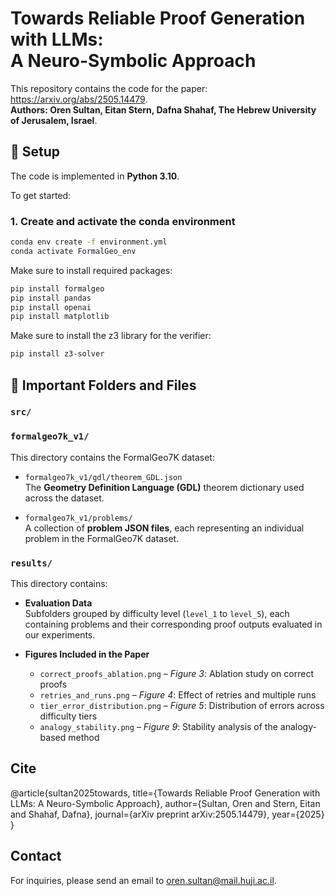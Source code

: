 


# Towards Reliable Proof Generation with LLMs: <br> A Neuro-Symbolic Approach
This repository contains the code for the paper: https://arxiv.org/abs/2505.14479. </br>
**Authors: Oren Sultan, Eitan Stern, Dafna Shahaf, The Hebrew University of Jerusalem, Israel**. </br>



## 🚀 Setup

The code is implemented in **Python 3.10**.

To get started:

### 1. Create and activate the conda environment

```bash
conda env create -f environment.yml
conda activate FormalGeo_env  
```

Make sure to install required packages:
```bash
pip install formalgeo
pip install pandas
pip install openai
pip install matplotlib
```

Make sure to install the z3 library for the verifier:
```bash
pip install z3-solver
```

## 📁 Important Folders and Files

### `src/`


### `formalgeo7k_v1/`

This directory contains the FormalGeo7K dataset:

- `formalgeo7k_v1/gdl/theorem_GDL.json`  
  The **Geometry Definition Language (GDL)** theorem dictionary used across the dataset.

- `formalgeo7k_v1/problems/`  
  A collection of **problem JSON files**, each representing an individual problem in the FormalGeo7K dataset.

### `results/`

This directory contains:

- **Evaluation Data**  
  Subfolders grouped by difficulty level (`level_1` to `level_5`), each containing problems and their corresponding proof outputs evaluated in our experiments.

- **Figures Included in the Paper**
  - `correct_proofs_ablation.png` – *Figure 3*: Ablation study on correct proofs  
  - `retries_and_runs.png` – *Figure 4*: Effect of retries and multiple runs  
  - `tier_error_distribution.png` – *Figure 5*: Distribution of errors across difficulty tiers  
  - `analogy_stability.png` – *Figure 9*: Stability analysis of the analogy-based method



## Cite
 @article{sultan2025towards,
  title={Towards Reliable Proof Generation with LLMs: A Neuro-Symbolic Approach},
  author={Sultan, Oren and Stern, Eitan and Shahaf, Dafna},
  journal={arXiv preprint arXiv:2505.14479},
  year={2025}
}



## Contact
For inquiries, please send an email to oren.sultan@mail.huji.ac.il.

